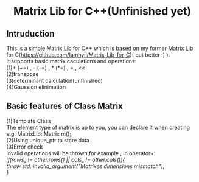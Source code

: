 # <center> Matrix Lib for C++(Unfinished yet)
## Intruduction
This is a simple Matrix Lib for C++ which is based on my former Matrix Lib for C(https://github.com/Iamhyjj/Matrix-Lib-for-C)( but better :) ).  
It supports basic matrix caculations and operations:  
(1)+ (+=) , - (-=) , * (*=) , = , <<  
(2)transpose  
(3)determinant calculation(unfinished)  
(4)Gaussion elinimation   
## Basic features of Class Matrix
(1)Template Class  
The element type of matrix is up to you, you can declare it when creating  
e.g. MatrixLib::Matrix<double> m();  
(2)Using unique_ptr to store data    
(3)Error check  
Invalid operations will be thrown,for example , in operator+:  
    *if(rows_ != other.rows() || cols_ != other.cols()){*  
        *throw std::invalid_argument("Matrixes dimensions mismatch");*  
    *}*  